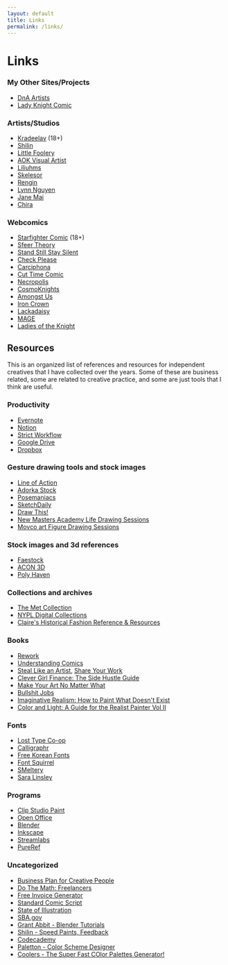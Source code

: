 ```yaml
---
layout: default
title: Links
permalink: /links/
---
```

# Links

### My Other Sites/Projects

- [DnA Artists](http://www.dnaartists.net)  
- [Lady Knight Comic](http://ladyknightcomic.tumblr.com)

### Artists/Studios

- [Kradeelav](https://www.kradeelav.com/) (18+)  
- [Shilin](https://shilinhuang.com/)  
- [Little Foolery](https://www.littlefoolery.com/)  
- [AOK Visual Artist](https://aokvisualartist.com/)  
- [Liliuhms](https://liliuhms.com/)  
- [Skelesor](https://skelesor.com/)  
- [Rengin](https://www.rengintumer.com/?utm_source=substack&utm_medium=email)  
- [Lynn Nguyen](http://www.teeething.com/)  
- [Jane Mai](https://www.janemai.co/)  
- [Chira](https://www.jaydaitkaci.com/)
        
### Webcomics
  
- [Starfighter Comic](http://starfightercomic.com/) (18+)  
- [Sfeer Theory](https://sfeertheory.com/)  
- [Stand Still Stay Silent](http://www.sssscomic.com/)  
- [Check Please](https://omgcheckplease.tumblr.com/)  
- [Carciphona](https://carciphona.com/)  
- [Cut Time Comic](https://www.cuttimecomic.com/)  
- [Necropolis](https://necropoliscomic.tumblr.com/)  
- [CosmoKnights](https://www.cosmoknights.space/book-one)  
- [Amongst Us](https://amongstuscomic.com/)  
- [Iron Crown](https://ironcrown.kradeelav.com/)  
- [Lackadaisy](https://lackadaisy.foxprints.com/)  
- [MAGE](https://magecomic.com/)  
- [Ladies of the Knight](https://ladiesoftheknightcomic.com/)

## Resources

This is an organized list of references and resources for independent creatives that I have collected over the years. Some of these are business related, some are related to creative practice, and some are just tools that I think are useful.

### Productivity

<ul>
<li><a href="https://evernote.com/">Evernote</a></li>
<li><a href="https://www.notion.so/">Notion</a></li>
<li><a href="https://chrome.google.com/webstore/detail/strict-workflow/cgmnfnmlficgeijcalkgnnkigkefkbhd">Strict Workflow</a></li>
<li><a href="https://www.google.com/drive/">Google Drive</a></li>
<li><a href="https://www.dropbox.com/home">Dropbox</a></li>
</ul>

### Gesture drawing tools and stock images

<ul>
<li><a href="https://line-of-action.com/">Line of Action</a></li>
<li><a href="https://www.adorkastock.com/sketch/">Adorka Stock</a></li>
<li><a href="https://www.posemaniacs.com/">Posemaniacs</a></li>
<li><a href="http://reference.sketchdaily.net/">SketchDaily</a></li>
<li><a href="https://www.youtube.com/c/DrawThis">Draw This!</a></li>
<li><a href="https://www.youtube.com/playlist?list=PL7EWYwaF6E-Exv72kVT4yYJM2lX-Xf66I">New Masters Academy Life Drawing Sessions</a></li>
<li><a href="https://www.youtube.com/playlist?list=PLIBqsERKnPcUu8P69qf3qojAlYQnQxKUn">Movco art Figure Drawing Sessions</a></li>
</ul>

### Stock images and 3d references

<ul>
<li><a href="https://www.deviantart.com/faestock">Faestock</a></li>
<li><a href="https://www.acon3d.com/en/toon">ACON 3D</a></li>
<li><a href="https://polyhaven.com/">Poly Haven</a></li>
</ul>

### Collections and archives

<ul>
<li><a href="https://www.metmuseum.org/art/the-collection">The Met Collection</a></li>
<li><a href="https://digitalcollections.nypl.org/">NYPL Digital Collections</a></li>
<li><a href="https://docs.google.com/document/d/1R8eulTsb9Zlc7h2H917dNJZS9s0rIq9OAu7LpSS9F2k/edit?usp=sharing">Claire's Historical Fashion Reference & Resources</a></li>
</ul>

### Books

<ul>
<li><a href="https://bookshop.org/books/rework-9780307463746/9780307463746">Rework</a></li>
<li><a href="https://bookshop.org/books/understanding-comics-the-invisible-art/9780060976255">Understanding Comics</a></li>
<li><a href="https://bookshop.org/books/steal-like-an-artist-10-things-nobody-told-you-about-being-creative/9780761169253">Steal Like an Artist</a>, <a href="https://bookshop.org/books?keywords=share+your+work">Share Your Work</a></li>
<li><a href="https://bookshop.org/books/clever-girl-finance-the-side-hustle-guide-build-a-successful-side-hustle-and-increase-your-income/9781119771371">Clever Girl Finance: The Side Hustle Guide</a></li>
<li><a href="https://bookshop.org/books?keywords=make+your+art+no+matter+what">Make Your Art No Matter What</a></li>
<li><a href="https://bookshop.org/books/bullshit-jobs-a-theory-9781508264668/9781501143335">Bullshit Jobs</a></li>
<li><a href="https://bookshop.org/books/imaginative-realism-how-to-paint-what-doesn-t-exist/9780740785504">Imaginative Realism: How to Paint What Doesn't Exist</a></li>
<li><a href="https://bookshop.org/books/color-and-light-a-guide-for-the-realist-paintervolume-2/9780740797712">Color and Light: A Guide for the Realist Painter Vol II</a></li>
</ul>

### Fonts

<ul>
<li><a href="http://losttype.com/">Lost Type Co-op</a></li>
<li><a href="https://www.calligraphr.com/en/">Calligraphr</a></li>
<li><a href="https://www.freekoreanfont.com/">Free Korean Fonts</a></li>
<li><a href="https://www.fontsquirrel.com/">Font Squirrel</a></li>
<li><a href="http://www.smeltery.net/fonts/?c=free">SMeltery</a></li>
<li><a href="https://ko-fi.com/salinsley">Sara Linsley</a></li>
</ul>

### Programs

<ul>
<li><a href="https://www.clipstudio.net/en/">Clip Studio Paint</a></li>
<li><a href="https://www.openoffice.org/">Open Office</a></li>
<li><a href="https://www.blender.org/">Blender</a></li>
<li><a href="https://inkscape.org/">Inkscape</a></li>
<li><a href="https://streamlabs.com/">Streamlabs</a></li>
<li><a href="https://www.pureref.com/">PureRef</a></li>
</ul>

### Uncategorized

<ul>
<li><a href="https://creativeplusbusiness.com/wp-content/uploads/2014/02/TEMPLATE_Business_Plan_for_Creatives.pdf">Business Plan for Creative People</a></li>
<li><a href="https://ilovecreatives.com/products/do-the-math-freelancer-hourly-rate">Do The Math: Freelancers</a></li>
<li><a href="https://invoice-generator.com/">Free Invoice Generator</a></li>
<li><a href="https://www.oheysteenz.com/scs-template">Standard Comic Script</a></li>
<li><a href="https://www.stateofillustration.com/">State of Illustration</a></li>
<li><a href="https://www.sba.gov/">SBA.gov</a></li>
<li><a href="https://www.youtube.com/c/GrantAbbitt">Grant Abbit - Blender Tutorials</a></li>
<li><a href="https://www.youtube.com/c/shilinTV">Shilin - Speed Paints, Feedback</a></li>
<li><a href="https://www.codecademy.com/">Codecademy</a></li>
<li><a href="https://paletton.com/">Paletton - Color Scheme Designer</a></li>
<li><a href="https://coolors.co/">Coolers - The Super Fast COlor Palettes Generator!</a></li> 
</ul>
